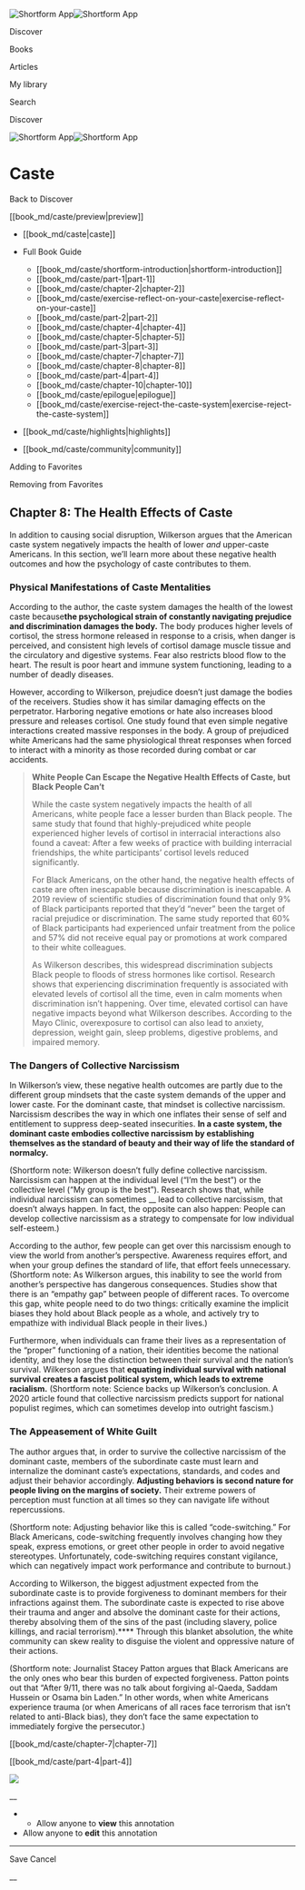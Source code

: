 ![Shortform App](/img/logo.36a2399e.svg)![Shortform App](/img/logo-dark.70c1b072.svg)

Discover

Books

Articles

My library

Search

Discover

![Shortform App](/img/logo.36a2399e.svg)![Shortform App](/img/logo-dark.70c1b072.svg)

# Caste

Back to Discover

[[book_md/caste/preview|preview]]

  * [[book_md/caste|caste]]
  * Full Book Guide

    * [[book_md/caste/shortform-introduction|shortform-introduction]]
    * [[book_md/caste/part-1|part-1]]
    * [[book_md/caste/chapter-2|chapter-2]]
    * [[book_md/caste/exercise-reflect-on-your-caste|exercise-reflect-on-your-caste]]
    * [[book_md/caste/part-2|part-2]]
    * [[book_md/caste/chapter-4|chapter-4]]
    * [[book_md/caste/chapter-5|chapter-5]]
    * [[book_md/caste/part-3|part-3]]
    * [[book_md/caste/chapter-7|chapter-7]]
    * [[book_md/caste/chapter-8|chapter-8]]
    * [[book_md/caste/part-4|part-4]]
    * [[book_md/caste/chapter-10|chapter-10]]
    * [[book_md/caste/epilogue|epilogue]]
    * [[book_md/caste/exercise-reject-the-caste-system|exercise-reject-the-caste-system]]
  * [[book_md/caste/highlights|highlights]]
  * [[book_md/caste/community|community]]



Adding to Favorites 

Removing from Favorites 

## Chapter 8: The Health Effects of Caste

In addition to causing social disruption, Wilkerson argues that the American caste system negatively impacts the health of lower _and_ upper-caste Americans. In this section, we’ll learn more about these negative health outcomes and how the psychology of caste contributes to them.

### Physical Manifestations of Caste Mentalities

According to the author, the caste system damages the health of the lowest caste because**the psychological strain of constantly navigating prejudice and discrimination damages the body.** The body produces higher levels of cortisol, the stress hormone released in response to a crisis, when danger is perceived, and consistent high levels of cortisol damage muscle tissue and the circulatory and digestive systems. Fear also restricts blood flow to the heart. The result is poor heart and immune system functioning, leading to a number of deadly diseases.

However, according to Wilkerson, prejudice doesn’t just damage the bodies of the receivers. Studies show it has similar damaging effects on the perpetrator. Harboring negative emotions or hate also increases blood pressure and releases cortisol. One study found that even simple negative interactions created massive responses in the body. A group of prejudiced white Americans had the same physiological threat responses when forced to interact with a minority as those recorded during combat or car accidents.

> **White People Can Escape the Negative Health Effects of Caste, but Black People Can’t**
> 
> While the caste system negatively impacts the health of all Americans, white people face a lesser burden than Black people. The same study that found that highly-prejudiced white people experienced higher levels of cortisol in interracial interactions also found a caveat: After a few weeks of practice with building interracial friendships, the white participants’ cortisol levels reduced significantly.
> 
> For Black Americans, on the other hand, the negative health effects of caste are often inescapable because discrimination is inescapable. A 2019 review of scientific studies of discrimination found that only 9% of Black participants reported that they’d “never” been the target of racial prejudice or discrimination. The same study reported that 60% of Black participants had experienced unfair treatment from the police and 57% did not receive equal pay or promotions at work compared to their white colleagues.
> 
> As Wilkerson describes, this widespread discrimination subjects Black people to floods of stress hormones like cortisol. Research shows that experiencing discrimination frequently is associated with elevated levels of cortisol all the time, even in calm moments when discrimination isn’t happening. Over time, elevated cortisol can have negative impacts beyond what Wilkerson describes. According to the Mayo Clinic, overexposure to cortisol can also lead to anxiety, depression, weight gain, sleep problems, digestive problems, and impaired memory.

### The Dangers of Collective Narcissism

In Wilkerson’s view, these negative health outcomes are partly due to the different group mindsets that the caste system demands of the upper and lower caste. For the dominant caste, that mindset is collective narcissism. Narcissism describes the way in which one inflates their sense of self and entitlement to suppress deep-seated insecurities. **In a caste system, the dominant caste embodies collective narcissism by establishing themselves as the standard of beauty and their way of life the standard of normalcy.**

(Shortform note: Wilkerson doesn’t fully define collective narcissism. Narcissism can happen at the individual level (“I’m the best”) or the collective level (“My group is the best”). Research shows that, while individual narcissism can sometimes __ lead to collective narcissism, that doesn’t always happen. In fact, the opposite can also happen: People can develop collective narcissism as a strategy to compensate for low individual self-esteem.)

According to the author, few people can get over this narcissism enough to view the world from another’s perspective. Awareness requires effort, and when your group defines the standard of life, that effort feels unnecessary. (Shortform note: As Wilkerson argues, this inability to see the world from another’s perspective has dangerous consequences. Studies show that there is an “empathy gap” between people of different races. To overcome this gap, white people need to do two things: critically examine the implicit biases they hold about Black people as a whole, and actively try to empathize with individual Black people in their lives.)

Furthermore, when individuals can frame their lives as a representation of the “proper” functioning of a nation, their identities become the national identity, and they lose the distinction between their survival and the nation’s survival. Wilkerson argues that **equating individual survival with national survival creates a fascist political system, which leads to extreme racialism.** (Shortform note: Science backs up Wilkerson’s conclusion. A 2020 article found that collective narcissism predicts support for national populist regimes, which can sometimes develop into outright fascism.)

### The Appeasement of White Guilt

The author argues that, in order to survive the collective narcissism of the dominant caste, members of the subordinate caste must learn and internalize the dominant caste’s expectations, standards, and codes and adjust their behavior accordingly. **Adjusting behaviors is second nature for people living on the margins of society.** Their extreme powers of perception must function at all times so they can navigate life without repercussions.

(Shortform note: Adjusting behavior like this is called “code-switching.” For Black Americans, code-switching frequently involves changing how they speak, express emotions, or greet other people in order to avoid negative stereotypes. Unfortunately, code-switching requires constant vigilance, which can negatively impact work performance and contribute to burnout.)

According to Wilkerson, the biggest adjustment expected from the subordinate caste is to provide forgiveness to dominant members for their infractions against them. The subordinate caste is expected to rise above their trauma and anger and absolve the dominant caste for their actions, thereby absolving them of the sins of the past (including slavery, police killings, and racial terrorism).**** Through this blanket absolution, the white community can skew reality to disguise the violent and oppressive nature of their actions.

(Shortform note: Journalist Stacey Patton argues that Black Americans are the only ones who bear this burden of expected forgiveness. Patton points out that “After 9/11, there was no talk about forgiving al-Qaeda, Saddam Hussein or Osama bin Laden.” In other words, when white Americans experience trauma (or when Americans of all races face terrorism that isn’t related to anti-Black bias), they don’t face the same expectation to immediately forgive the persecutor.)

[[book_md/caste/chapter-7|chapter-7]]

[[book_md/caste/part-4|part-4]]

![](https://bat.bing.com/action/0?ti=56018282&Ver=2&mid=08096276-d2c7-4e7c-be0d-c42bb5b39c69&sid=49fff5b0636c11eeb9c611038afc8668&vid=4a005010636c11ee80c703d4c4a7acd5&vids=0&msclkid=N&pi=0&lg=en-US&sw=800&sh=600&sc=24&nwd=1&tl=Shortform%20%7C%20Book&p=https%3A%2F%2Fwww.shortform.com%2Fapp%2Fbook%2Fcaste%2Fchapter-8&r=&lt=459&evt=pageLoad&sv=1&rn=784392)

__

  *   * Allow anyone to **view** this annotation
  * Allow anyone to **edit** this annotation



* * *

Save Cancel

__



